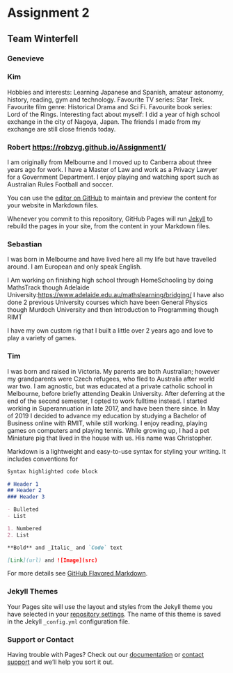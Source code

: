 # Assignment 2

## Team Winterfell

### Genevieve

### Kim

Hobbies and interests: Learning Japanese and Spanish, amateur astonomy, history, reading, gym and technology.
Favourite TV series: Star Trek.
Favourite film genre: Historical Drama and Sci Fi.
Favourite book series: Lord of the Rings.
Interesting fact about myself: I did a year of high school exchange in the city of Nagoya, Japan. The friends I made from my exchange are still close friends today.

### Robert https://robzyg.github.io/Assignment1/

I am originally from Melbourne and I moved up to Canberra about three years ago for work. I have a Master of Law and work as a Privacy Lawyer for a Government Department. I enjoy playing and watching sport such as Australian Rules Football and soccer.

You can use the [editor on GitHub](https://github.com/RobZyg/Assignment-2/edit/master/index.md) to maintain and preview the content for your website in Markdown files.

Whenever you commit to this repository, GitHub Pages will run [Jekyll](https://jekyllrb.com/) to rebuild the pages in your site, from the content in your Markdown files.

### Sebastian

I was born in Melbourne and have lived here all my life but have travelled around. 
I am European and only speak English.

I Am working on finishing high school through HomeSchooling by doing MathsTrack though Adelaide University:https://www.adelaide.edu.au/mathslearning/bridging/ 
I have also done 2 previous University courses which have been General Physics though Murdoch University and then Introduction to Programming though RIMT

I have my own custom rig that I built a little over 2 years ago and love to play a variety of games.

### Tim

I was born and raised in Victoria. My parents are both Australian; however my grandparents were Czech refugees, who fled to Australia after world war two. I am agnostic, but was educated at a private catholic school in Melbourne, before briefly attending Deakin University. After deferring at the end of the second semester, I opted to work fulltime instead. I started working in Superannuation in late 2017, and have been there since. In May of 2019 I decided to advance my education by studying a Bachelor of Business online with RMIT, while still working. I enjoy reading, playing games on computers and playing tennis. While growing up, I had a pet Miniature pig that lived in the house with us. His name was Christopher.

Markdown is a lightweight and easy-to-use syntax for styling your writing. It includes conventions for

```markdown
Syntax highlighted code block

# Header 1
## Header 2
### Header 3

- Bulleted
- List

1. Numbered
2. List

**Bold** and _Italic_ and `Code` text

[Link](url) and ![Image](src)
```

For more details see [GitHub Flavored Markdown](https://guides.github.com/features/mastering-markdown/).

### Jekyll Themes

Your Pages site will use the layout and styles from the Jekyll theme you have selected in your [repository settings](https://github.com/RobZyg/Assignment-2/settings). The name of this theme is saved in the Jekyll `_config.yml` configuration file.

### Support or Contact

Having trouble with Pages? Check out our [documentation](https://help.github.com/categories/github-pages-basics/) or [contact support](https://github.com/contact) and we’ll help you sort it out.
